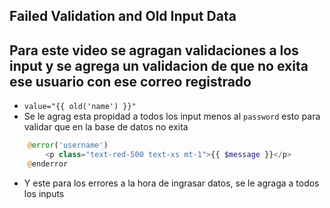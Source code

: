 ## Failed Validation and Old Input Data


## Para este video se agragan validaciones a los input y se agrega un validacion de que no exita ese usuario con ese correo registrado 

- `value="{{ old('name') }}"` 
- Se le agrag esta propidad a todos los input menos al `password` esto para validar que en la base de datos no exita 

```php
    @error('username')
        <p class="text-red-500 text-xs mt-1">{{ $message }}</p>
    @enderror

```


- Y este para los errores a la hora de ingrasar datos, se le agraga a todos los inputs